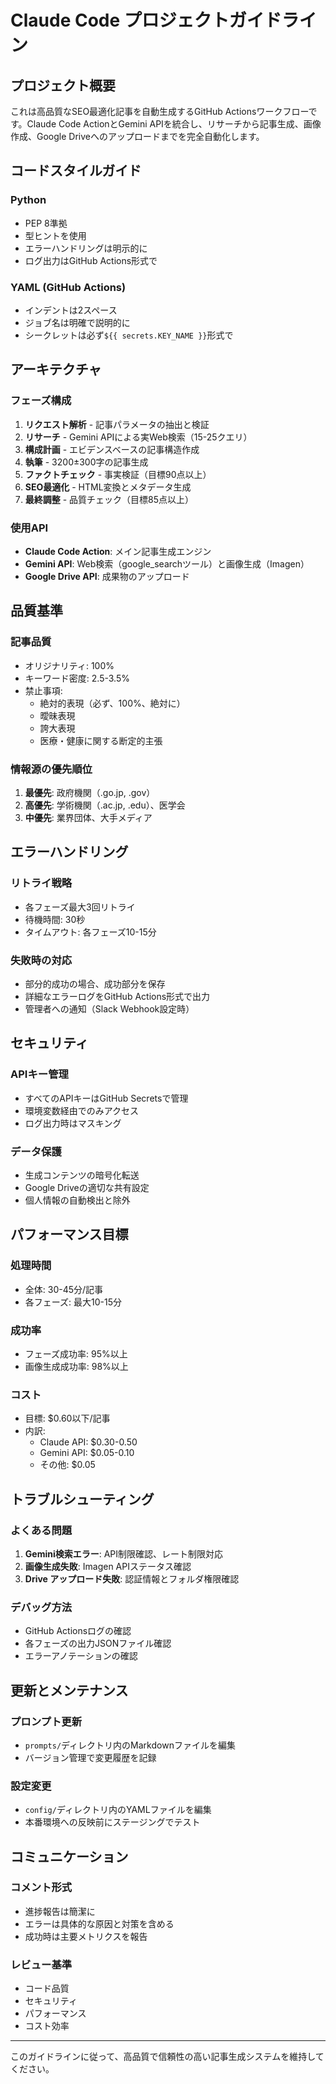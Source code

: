 # Claude Code プロジェクトガイドライン

## プロジェクト概要
これは高品質なSEO最適化記事を自動生成するGitHub Actionsワークフローです。Claude Code ActionとGemini APIを統合し、リサーチから記事生成、画像作成、Google Driveへのアップロードまでを完全自動化します。

## コードスタイルガイド

### Python
- PEP 8準拠
- 型ヒントを使用
- エラーハンドリングは明示的に
- ログ出力はGitHub Actions形式で

### YAML (GitHub Actions)
- インデントは2スペース
- ジョブ名は明確で説明的に
- シークレットは必ず`${{ secrets.KEY_NAME }}`形式で

## アーキテクチャ

### フェーズ構成
1. **リクエスト解析** - 記事パラメータの抽出と検証
2. **リサーチ** - Gemini APIによる実Web検索（15-25クエリ）
3. **構成計画** - エビデンスベースの記事構造作成
4. **執筆** - 3200±300字の記事生成
5. **ファクトチェック** - 事実検証（目標90点以上）
6. **SEO最適化** - HTML変換とメタデータ生成
7. **最終調整** - 品質チェック（目標85点以上）

### 使用API
- **Claude Code Action**: メイン記事生成エンジン
- **Gemini API**: Web検索（google_searchツール）と画像生成（Imagen）
- **Google Drive API**: 成果物のアップロード

## 品質基準

### 記事品質
- オリジナリティ: 100%
- キーワード密度: 2.5-3.5%
- 禁止事項:
  - 絶対的表現（必ず、100%、絶対に）
  - 曖昧表現
  - 誇大表現
  - 医療・健康に関する断定的主張

### 情報源の優先順位
1. **最優先**: 政府機関（.go.jp, .gov）
2. **高優先**: 学術機関（.ac.jp, .edu）、医学会
3. **中優先**: 業界団体、大手メディア

## エラーハンドリング

### リトライ戦略
- 各フェーズ最大3回リトライ
- 待機時間: 30秒
- タイムアウト: 各フェーズ10-15分

### 失敗時の対応
- 部分的成功の場合、成功部分を保存
- 詳細なエラーログをGitHub Actions形式で出力
- 管理者への通知（Slack Webhook設定時）

## セキュリティ

### APIキー管理
- すべてのAPIキーはGitHub Secretsで管理
- 環境変数経由でのみアクセス
- ログ出力時はマスキング

### データ保護
- 生成コンテンツの暗号化転送
- Google Driveの適切な共有設定
- 個人情報の自動検出と除外

## パフォーマンス目標

### 処理時間
- 全体: 30-45分/記事
- 各フェーズ: 最大10-15分

### 成功率
- フェーズ成功率: 95%以上
- 画像生成成功率: 98%以上

### コスト
- 目標: $0.60以下/記事
- 内訳:
  - Claude API: $0.30-0.50
  - Gemini API: $0.05-0.10
  - その他: $0.05

## トラブルシューティング

### よくある問題
1. **Gemini検索エラー**: API制限確認、レート制限対応
2. **画像生成失敗**: Imagen APIステータス確認
3. **Drive アップロード失敗**: 認証情報とフォルダ権限確認

### デバッグ方法
- GitHub Actionsログの確認
- 各フェーズの出力JSONファイル確認
- エラーアノテーションの確認

## 更新とメンテナンス

### プロンプト更新
- `prompts/`ディレクトリ内のMarkdownファイルを編集
- バージョン管理で変更履歴を記録

### 設定変更
- `config/`ディレクトリ内のYAMLファイルを編集
- 本番環境への反映前にステージングでテスト

## コミュニケーション

### コメント形式
- 進捗報告は簡潔に
- エラーは具体的な原因と対策を含める
- 成功時は主要メトリクスを報告

### レビュー基準
- コード品質
- セキュリティ
- パフォーマンス
- コスト効率

---

このガイドラインに従って、高品質で信頼性の高い記事生成システムを維持してください。